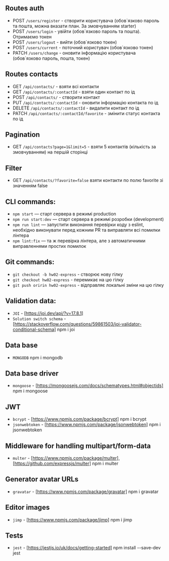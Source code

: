 ## Routes auth
- POST `/users/register` - створити користувача (обов`язково пароль та пошта, можна вказати план. За змовчуванням starter)
- POST `/users/login` - увійти (обов`язково пароль та пошта). Отримаємо токен
- POST `/users/logout` - вийти (обов`язково токен)
- POST `/users/current` - поточний користувач (обов`язково токен)
- PATCH `/users/change` - оновити інформацію користувача (обов`язково пароль, пошта, токен)

## Routes contacts
- GET `/api/contacts/` - взяти всі контакти
- GET `/api/contacts/:contactId` - взяти один контакт по ід
- POST `/api/contacts/` - створити контакт
- PUT `/api/contacts/:contactId` - оновити інформацію контакта по ід
- DELETE `/api/contacts/:contactId` - видалити контакт по ід
- PATCH `/api/contacts/:contactId/favorite` - змінити статус контакта по ід

## Pagination
- GET `/api/contacts?page=1&limit=5` - взяти 5 контактів (кількість за змовчуванням) на першій сторінці 

## Filter
- GET `/api/contacts/?favorite=false` взяти контакти по полю favorite зі значенням false

## CLI commands:
- `npm start` &mdash; старт сервера в режимі production
- `npm run start:dev` &mdash; старт сервера в режимі розробки (development)
- `npm run lint` &mdash; запустити виконання перевірки коду з eslint, необхідно виконувати перед кожним PR та виправляти всі помилки лінтера
- `npm lint:fix` &mdash; та ж перевірка лінтера, але з автоматичними виправленнями простих помилок

## Git commands:
- `git checkout -b hw02-express` - створює нову гілку
- `git checkout hw02-express` - перемикає на цю гілку
- `git push oririn hw02-express` - відправляє локальні зміни на цю гілку

## Validation data:
- `JOI` - [https://joi.dev/api/?v=17.8.1]
- `Solution switch schema` - [https://stackoverflow.com/questions/59861503/joi-validator-conditional-schema]
npm i joi

## Data base
- `MONGODB`
npm i mongodb

## Data base driver
- `mongoose` - [https://mongoosejs.com/docs/schematypes.html#objectids]
npm i mongoose

## JWT
- `bcrypt` - [https://www.npmjs.com/package/bcrypt]
npm i bcrypt
- `jsonwebtoken` - [https://www.npmjs.com/package/jsonwebtoken]
npm i jsonwebtoken

## Middleware for handling multipart/form-data
- `multer` - [https://www.npmjs.com/package/multer], [https://github.com/expressjs/multer]
npm i multer

## Generator avatar URLs
- `gravatar` - [https://www.npmjs.com/package/gravatar]
npm i gravatar

## Editor images
- `jimp` - [https://www.npmjs.com/package/jimp]
npm i jimp

## Tests
- `jest` - [https://jestjs.io/uk/docs/getting-started]
npm install --save-dev jest